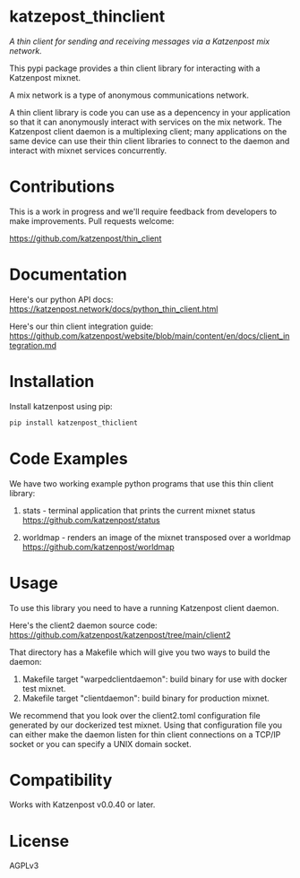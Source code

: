 
# katzepost_thinclient

*A thin client for sending and receiving messages via a Katzenpost mix network.*

This pypi package provides a thin client library for interacting with a
Katzenpost mixnet.

A mix network is a type of anonymous communications network.

A thin client library is code you can use as a depencency in your
application so that it can anonymously interact with services on the
mix network. The Katzenpost client daemon is a multiplexing client;
many applications on the same device can use their thin client
libraries to connect to the daemon and interact with mixnet services
concurrently.



# Contributions

This is a work in progress and we'll require feedback from developers to make improvements.
Pull requests welcome:

https://github.com/katzenpost/thin_client



# Documentation

Here's our python API docs:
https://katzenpost.network/docs/python_thin_client.html

Here's our thin client integration guide:
https://github.com/katzenpost/website/blob/main/content/en/docs/client_integration.md



# Installation

Install katzenpost using pip:

```bash
pip install katzenpost_thiclient
```


# Code Examples

We have two working example python programs that use this
thin client library:

1. stats - terminal application that prints the current mixnet status
   https://github.com/katzenpost/status

2. worldmap - renders an image of the mixnet transposed over a worldmap
   https://github.com/katzenpost/worldmap



# Usage

To use this library you need to have a running Katzenpost client daemon.

Here's the client2 daemon source code:
https://github.com/katzenpost/katzenpost/tree/main/client2

That directory has a Makefile which will give you two ways to build the daemon:

1. Makefile target "warpedclientdaemon": build binary for use with docker test mixnet.
2. Makefile target "clientdaemon": build binary for production mixnet.

We recommend that you look over the client2.toml configuration file generated by
our dockerized test mixnet. Using that configuration file you can either make
the daemon listen for thin client connections on a TCP/IP socket or you can
specify a UNIX domain socket.



# Compatibility

Works with Katzenpost v0.0.40 or later.



# License

AGPLv3
